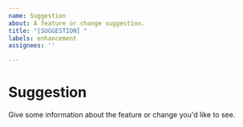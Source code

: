 ```yaml
---
name: Suggestion
about: A feature or change suggestion.
title: "[SUGGESTION] "
labels: enhancement
assignees: ''

---
```


# Suggestion

Give some information about the feature or change you'd like to see.
